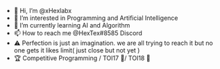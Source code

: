 - 👋 Hi, I’m @xHexlabx
- 👀 I’m interested in Programming and Artificial Intelligence
- 🌱 I’m currently learning AI and Algorithm
- 📫 How to reach me @HexTex#8585 Discord
- ⚠️ Perfection is just an imagination. we are all trying to reach it but no one gets it likes limit( just close but not yet )
- 🏆 Competitive Programming / TOI17 🥉/ TOI18 🥇
<!---
xHexlabx/xHexlabx is a ✨ special ✨ repository because its `README.md` (this file) appears on your GitHub profile.
You can click the Preview link to take a look at your changes.
--->
